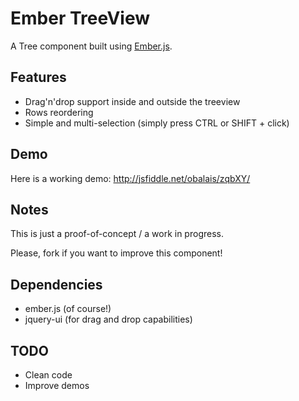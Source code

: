 Ember TreeView
================

A Tree component built using [Ember.js](http://emberjs.com/).

Features
--------

* Drag'n'drop support inside and outside the treeview
* Rows reordering
* Simple and multi-selection (simply press CTRL or SHIFT + click)


Demo
----

Here is a working demo: http://jsfiddle.net/obalais/zqbXY/

Notes
-----

This is just a proof-of-concept / a work in progress.

Please, fork if you want to improve this component!

Dependencies
------------
* ember.js (of course!)
* jquery-ui (for drag and drop capabilities)

TODO
----

* Clean code
* Improve demos
